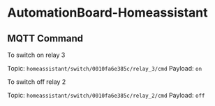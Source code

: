 # AutomationBoard-Homeassistant

## MQTT Command

To switch on relay 3

Topic: `homeassistant/switch/0010fa6e385c/relay_3/cmd`
Payload: `on`

To switch off relay 2

Topic: `homeassistant/switch/0010fa6e385c/relay_2/cmd`
Payload: `off`

